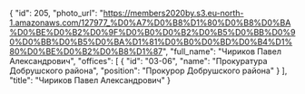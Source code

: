 {
    "id": 205,
    "photo_url": "https://members2020by.s3.eu-north-1.amazonaws.com/127977_%D0%A7%D0%B8%D1%80%D0%B8%D0%BA%D0%BE%D0%B2%D0%9F%D0%B0%D0%B2%D0%B5%D0%BB%D0%90%D0%BB%D0%B5%D0%BA%D1%81%D0%B0%D0%BD%D0%B4%D1%80%D0%BE%D0%B2%D0%B8%D1%87",
    "full_name": "Чириков Павел Александрович",
    "offices": [
        {
            "id": "03-06",
            "name": "Прокуратура Добрушского района",
            "position": "Прокурор Добрушского района"
        }
    ],
    "title": "Чириков Павел Александрович"
}